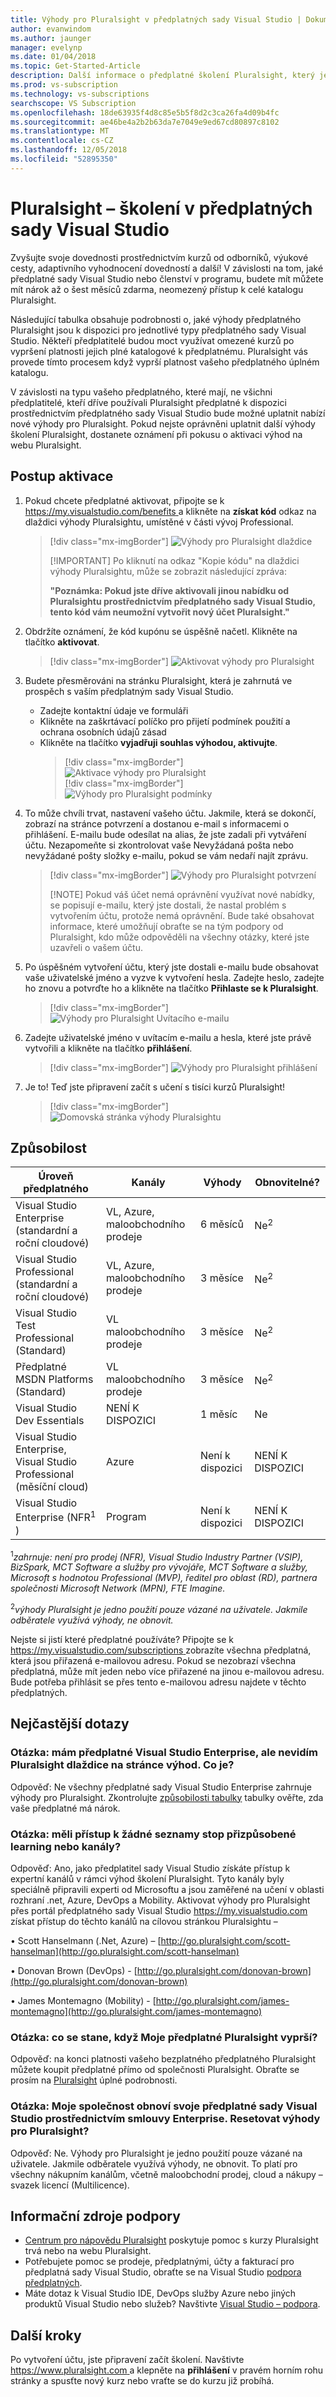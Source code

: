 ```yaml
---
title: Výhody pro Pluralsight v předplatných sady Visual Studio | Dokumentace Microsoftu
author: evanwindom
ms.author: jaunger
manager: evelynp
ms.date: 01/04/2018
ms.topic: Get-Started-Article
description: Další informace o předplatné školení Pluralsight, který je součástí vybraných předplatných sady Visual Studio.
ms.prod: vs-subscription
ms.technology: vs-subscriptions
searchscope: VS Subscription
ms.openlocfilehash: 18de63935f4d8c85e5b5f8d2c3ca26fa4d09b4fc
ms.sourcegitcommit: ae46be4a2b2b63da7e7049e9ed67cd80897c8102
ms.translationtype: MT
ms.contentlocale: cs-CZ
ms.lasthandoff: 12/05/2018
ms.locfileid: "52895350"
---
```

# <a name="pluralsight-training-benefits-in-visual-studio-subscriptions"></a>Pluralsight – školení v předplatných sady Visual Studio

Zvyšujte svoje dovednosti prostřednictvím kurzů od odborníků, výukové cesty, adaptivního vyhodnocení dovedností a další!  V závislosti na tom, jaké předplatné sady Visual Studio nebo členství v programu, budete mít můžete mít nárok až o šest měsíců zdarma, neomezený přístup k celé katalogu Pluralsight.

Následující tabulka obsahuje podrobnosti o, jaké výhody předplatného Pluralsight jsou k dispozici pro jednotlivé typy předplatného sady Visual Studio.  Někteří předplatitelé budou moct využívat omezené kurzů po vypršení platnosti jejich plné katalogové k předplatnému. Pluralsight vás provede tímto procesem když vyprší platnost vašeho předplatného úplném katalogu.

 V závislosti na typu vašeho předplatného, které mají, ne všichni předplatitelé, kteří dříve používali Pluralsight předplatné k dispozici prostřednictvím předplatného sady Visual Studio bude možné uplatnit nabízí nové výhody pro Pluralsight. Pokud nejste oprávněni uplatnit další výhody školení Pluralsight, dostanete oznámení při pokusu o aktivaci výhod na webu Pluralsight.


## <a name="activation-steps"></a>Postup aktivace
1. Pokud chcete předplatné aktivovat, připojte se k [ https://my.visualstudio.com/benefits ](https://my.visualstudio.com/benefits?wt.mc_id=o~msft~docs) a klikněte na **získat kód** odkaz na dlaždici výhody Pluralsightu, umístěné v části vývoj Professional.
   > [!div class="mx-imgBorder"]
   > ![Výhody pro Pluralsight dlaždice](_img/vs-pluralsight/vs-pluralsight-3month-tile.png)
   > 
   > [!IMPORTANT]
   > Po kliknutí na odkaz "Kopie kódu" na dlaždici výhody Pluralsightu, může se zobrazit následující zpráva:
   > 
   > **"Poznámka: Pokud jste dříve aktivovali jinou nabídku od Pluralsightu prostřednictvím předplatného sady Visual Studio, tento kód vám neumožní vytvořit nový účet Pluralsight."**

2. Obdržíte oznámení, že kód kupónu se úspěšně načetl.  Klikněte na tlačítko **aktivovat**.
   > [!div class="mx-imgBorder"]
   > ![Aktivovat výhody pro Pluralsight](_img/vs-pluralsight/vs-pluralsight-activate.png)

3. Budete přesměrováni na stránku Pluralsight, která je zahrnutá ve prospěch s vaším předplatným sady Visual Studio.  
   - Zadejte kontaktní údaje ve formuláři
   - Klikněte na zaškrtávací políčko pro přijetí podmínek použití a ochrana osobních údajů zásad
   - Klikněte na tlačítko **vyjadřuji souhlas výhodou, aktivujte**.
     > [!div class="mx-imgBorder"]
     > ![Aktivace výhody pro Pluralsight](_img/vs-pluralsight/vs-pluralsight-create-account-no-code.png)  
     > [!div class="mx-imgBorder"]
     > ![Výhody pro Pluralsight podmínky](_img/vs-pluralsight/vs-pluralsight-terms.png)

5. To může chvíli trvat, nastavení vašeho účtu.  Jakmile, která se dokončí, zobrazí na stránce potvrzení a dostanou e-mail s informacemi o přihlášení.  E-mailu bude odesílat na alias, že jste zadali při vytváření účtu.  Nezapomeňte si zkontrolovat vaše Nevyžádaná pošta nebo nevyžádané pošty složky e-mailu, pokud se vám nedaří najít zprávu.
   > [!div class="mx-imgBorder"]
   > ![Výhody pro Pluralsight potvrzení](_img/vs-pluralsight/vs-pluralsight-confirmation-vse.png)
   > 
   > [!NOTE]
   > Pokud váš účet nemá oprávnění využívat nové nabídky, se popisují e-mailu, který jste dostali, že nastal problém s vytvořením účtu, protože nemá oprávnění.  Bude také obsahovat informace, které umožňují obraťte se na tým podpory od Pluralsight, kdo může odpověděli na všechny otázky, které jste uzavřeli o vašem účtu.

6. Po úspěšném vytvoření účtu, který jste dostali e-mailu bude obsahovat vaše uživatelské jméno a vyzve k vytvoření hesla.  Zadejte heslo, zadejte ho znovu a potvrďte ho a klikněte na tlačítko **Přihlaste se k Pluralsight**.
   > [!div class="mx-imgBorder"]
   > ![Výhody pro Pluralsight Uvítacího e-mailu](_img/vs-pluralsight/vs-pluralsight-welcome-email.png)

7. Zadejte uživatelské jméno v uvítacím e-mailu a hesla, které jste právě vytvořili a klikněte na tlačítko **přihlášení**.
   > [!div class="mx-imgBorder"]
   > ![Výhody pro Pluralsight přihlášení](_img/vs-pluralsight/vs-pluralsight-login.png)

8. Je to!  Teď jste připravení začít s učení s tisíci kurzů Pluralsight!
   > [!div class="mx-imgBorder"]
   > ![Domovská stránka výhody Pluralsightu](_img/vs-pluralsight/vs-pluralsight-home.png)

## <a name="eligibility"></a>Způsobilost

|                          Úroveň předplatného                          |     Kanály      |    Výhody    |   Obnovitelné?   |
|----------------------------------------------------------------------|-------------------|---------------|----------------|
|          Visual Studio Enterprise (standardní a roční cloudové)           | VL, Azure, maloobchodního prodeje |   6 měsíců    | Ne<sup>2</sup> |
|         Visual Studio Professional (standardní a roční cloudové)          | VL, Azure, maloobchodního prodeje |   3 měsíce    | Ne<sup>2</sup> |
|              Visual Studio Test Professional (Standard)              |    VL maloobchodního prodeje     |   3 měsíce    | Ne<sup>2</sup> |
|                      Předplatné MSDN Platforms (Standard)                       |    VL maloobchodního prodeje     |   3 měsíce    | Ne<sup>2</sup> |
|                     Visual Studio Dev Essentials                     |        NENÍ K DISPOZICI         |   1 měsíc    |       Ne       |
| Visual Studio Enterprise, Visual Studio Professional (měsíční cloud) |       Azure       | Není k dispozici |       NENÍ K DISPOZICI       |
|             Visual Studio Enterprise (NFR<sup>1</sup> )              |      Program      | Není k dispozici |       NENÍ K DISPOZICI       |

<sup>1</sup>*zahrnuje: není pro prodej (NFR), Visual Studio Industry Partner (VSIP), BizSpark, MCT Software a služby pro vývojáře, MCT Software a služby, Microsoft s hodnotou Professional (MVP), ředitel pro oblast (RD), partnera společnosti Microsoft Network (MPN), FTE Imagine.*

<sup>2</sup>*výhody Pluralsight je jedno použití pouze vázané na uživatele.  Jakmile odběratele využívá výhody, ne obnovit.*

Nejste si jistí které předplatné používáte?  Připojte se k [ https://my.visualstudio.com/subscriptions ](https://my.visualstudio.com/subscriptions?wt.mc_id=o~msft~docs) zobrazíte všechna předplatná, která jsou přiřazená e-mailovou adresu. Pokud se nezobrazí všechna předplatná, může mít jeden nebo více přiřazené na jinou e-mailovou adresu.  Bude potřeba přihlásit se přes tento e-mailovou adresu najdete v těchto předplatných.

## <a name="frequently-asked-questions"></a>Nejčastější dotazy

### <a name="q-i-have-a-visual-studio-enterprise-subscription-but-i-dont-see-the-pluralsight-tile-on-the-benefits-page-whats-wrong"></a>Otázka: mám předplatné Visual Studio Enterprise, ale nevidím Pluralsight dlaždice na stránce výhod. Co je?
Odpověď: Ne všechny předplatné sady Visual Studio Enterprise zahrnuje výhody pro Pluralsight.  Zkontrolujte [způsobilosti tabulky](#eligibility) tabulky ověřte, zda vaše předplatné má nárok.

### <a name="q-do-i-have-access-to-any-customized-learning--playlists-or-channels"></a>Otázka: měli přístup k žádné seznamy stop přizpůsobené learning nebo kanály?
Odpověď: Ano, jako předplatitel sady Visual Studio získáte přístup k expertní kanálů v rámci výhod školení Pluralsight. Tyto kanály byly speciálně připravili experti od Microsoftu a jsou zaměřené na učení v oblasti rozhraní .net, Azure, DevOps a Mobility. Aktivovat výhody pro Pluralsight přes portál předplatného sady Visual Studio [ https://my.visualstudio.com ](https://my.visualstudio.com?wt.mc_id=o~msft~docs) získat přístup do těchto kanálů na cílovou stránkou Pluralsightu –

• Scott Hanselmann (.Net, Azure) – [http://go.pluralsight.com/scott-hanselman](http://go.pluralsight.com/scott-hanselman)

• Donovan Brown (DevOps) - [http://go.pluralsight.com/donovan-brown](http://go.pluralsight.com/donovan-brown)

• James Montemagno (Mobility) - [http://go.pluralsight.com/james-montemagno](http://go.pluralsight.com/james-montemagno)


### <a name="q-what-happens-when-my-pluralsight-subscription-runs-out"></a>Otázka: co se stane, když Moje předplatné Pluralsight vyprší?
Odpověď: na konci platnosti vašeho bezplatného předplatného Pluralsight můžete koupit předplatné přímo od společnosti Pluralsight.  Obraťte se prosím na [Pluralsight](http://www.pluralsight.com) úplné podrobnosti.

### <a name="q-my-company-renews-their-visual-studio-subscription-through-an-enterprise-agreement-does-the-pluralsight-benefit-reset"></a>Otázka: Moje společnost obnoví svoje předplatné sady Visual Studio prostřednictvím smlouvy Enterprise. Resetovat výhody pro Pluralsight?
Odpověď: Ne.  Výhody pro Pluralsight je jedno použití pouze vázané na uživatele.  Jakmile odběratele využívá výhody, ne obnovit.  To platí pro všechny nákupním kanálům, včetně maloobchodní prodej, cloud a nákupy – svazek licencí (Multilicence).

## <a name="support-resources"></a>Informační zdroje podpory
-  [Centrum pro nápovědu Pluralsight](https://help.pluralsight.com/help) poskytuje pomoc s kurzy Pluralsight trvá nebo na webu Pluralsight.
-  Potřebujete pomoc se prodeje, předplatnými, účty a fakturací pro předplatná sady Visual Studio, obraťte se na Visual Studio [podpora předplatných](https://visualstudio.microsoft.com/subscriptions/support/).
-  Máte dotaz k Visual Studio IDE, DevOps služby Azure nebo jiných produktů Visual Studio nebo služeb?  Navštivte [Visual Studio – podpora](https://visualstudio.microsoft.com/support/).

## <a name="next-steps"></a>Další kroky
Po vytvoření účtu, jste připravení začít školení.  Navštivte [ https://www.pluralsight.com ](http://www.pluralsight.com) a klepněte na **přihlášení** v pravém horním rohu stránky a spusťte nový kurz nebo vraťte se do kurzu již probíhá. 
